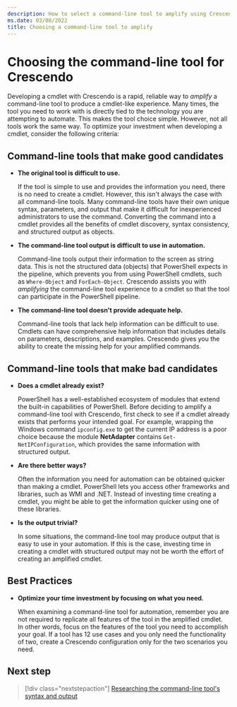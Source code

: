 ```yaml
---
description: How to select a command-line tool to amplify using Crescendo.
ms.date: 03/08/2022
title: Choosing a command-line tool to amplify
---
```

# Choosing the command-line tool for Crescendo

Developing a cmdlet with Crescendo is a rapid, reliable way to _amplify_ a command-line tool to
produce a cmdlet-like experience. Many times, the tool you need to work with is directly tied to the
technology you are attempting to automate. This makes the tool choice simple. However, not all tools
work the same way. To optimize your investment when developing a cmdlet, consider the following
criteria:

## Command-line tools that make good candidates

- **The original tool is difficult to use.**

  If the tool is simple to use and provides the information you need, there is no need to create a
  cmdlet. However, this isn't always the case with all command-line tools. Many command-line tools
  have their own unique syntax, parameters, and output that make it difficult for inexperienced
  administrators to use the command. Converting the command into a cmdlet provides all the benefits
  of cmdlet discovery, syntax consistency, and structured output as objects.

- **The command-line tool output is difficult to use in automation.**

  Command-line tools output their information to the screen as string data. This is not the
  structured data (objects) that PowerShell expects in the pipeline, which prevents you from using
  PowerShell cmdlets, such as `Where-Object` and `ForEach-Object`. Crescendo assists you with
  _amplifying_ the command-line tool experience to a cmdlet so that the tool can participate in the
  PowerShell pipeline.

- **The command-line tool doesn't provide adequate help.**

  Command-line tools that lack help information can be difficult to use. Cmdlets can have
  comprehensive help information that includes details on parameters, descriptions, and examples.
  Crescendo gives you the ability to create the missing help for your amplified commands.

## Command-line tools that make bad candidates

- **Does a cmdlet already exist?**

  PowerShell has a well-established ecosystem of modules that extend the built-in capabilities of
  PowerShell. Before deciding to amplify a command-line tool with Crescendo, first check to see if a
  cmdlet already exists that performs your intended goal. For example, wrapping the Windows command
  `ipconfig.exe` to get the current IP address is a poor choice because the module **NetAdapter**
  contains `Get-NetIPConfiguration`, which provides the same information with structured output.

- **Are there better ways?**

  Often the information you need for automation can be obtained quicker than making a cmdlet.
  PowerShell lets you access other frameworks and libraries, such as WMI and .NET. Instead of
  investing time creating a cmdlet, you might be able to get the information quicker using one of
  these libraries.

- **Is the output trivial?**

  In some situations, the command-line tool may produce output that is easy to use in your
  automation. If this is the case, investing time in creating a cmdlet with structured output may
  not be worth the effort of creating an amplified cmdlet.

## Best Practices

- **Optimize your time investment by focusing on what you need.**

  When examining a command-line tool for automation, remember you are not required to replicate all
  features of the tool in the amplified cmdlet. In other words, focus on the features of the tool
  you need to accomplish your goal. If a tool has 12 use cases and you only need the functionality
  of two, create a Crescendo configuration only for the two scenarios you need.

## Next step

> [!div class="nextstepaction"]
> [Researching the command-line tool's syntax and output](research-tool.md)
